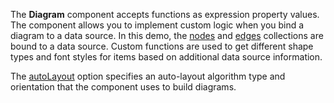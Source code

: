 The **Diagram** component accepts functions as expression property values.  The component allows you to implement custom logic when you bind a diagram to a data source.
In this demo, the [nodes](/Documentation/ApiReference/UI_Widgets/dxDiagram/Configuration/nodes/) and [edges](/Documentation/ApiReference/UI_Widgets/dxDiagram/Configuration/edges/) collections are bound to a data source. Custom functions are used to get different shape types and font styles for items based on additional data source information.

The [autoLayout](/Documentation/ApiReference/UI_Widgets/dxDiagram/Configuration/nodes/autoLayout/) option specifies an auto-layout algorithm type and orientation that the component uses to build diagrams.